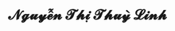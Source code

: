 ---
layout: album_gallery
resource: instagram
title: "𝓝𝓰𝓾𝔂𝓮̂̃𝓷 𝓣𝓱𝓲̣ 𝓣𝓱𝓾𝔂̀ 𝓛𝓲𝓷𝓱"
description: "Instagram albums of 𝓝𝓰𝓾𝔂𝓮̂̃𝓷 𝓣𝓱𝓲̣ 𝓣𝓱𝓾𝔂̀ 𝓛𝓲𝓷𝓱</br>. Username: linhlig1102"
active: gallery
images:
- image_path: /linhlig1102/1/20240812_205924_455110135_18287749018201852_3740627638064852260_n.jpg
  gallery-folder: /gallery/linhlig1102/1/
  gallery-name: 1
  gallery-date: April 2025
- image_path: /linhlig1102/2/20240406_211746_436404538_722362009968715_6598761834016743917_n.jpg
  gallery-folder: /gallery/linhlig1102/2/
  gallery-name: 2
  gallery-date: April 2025
---